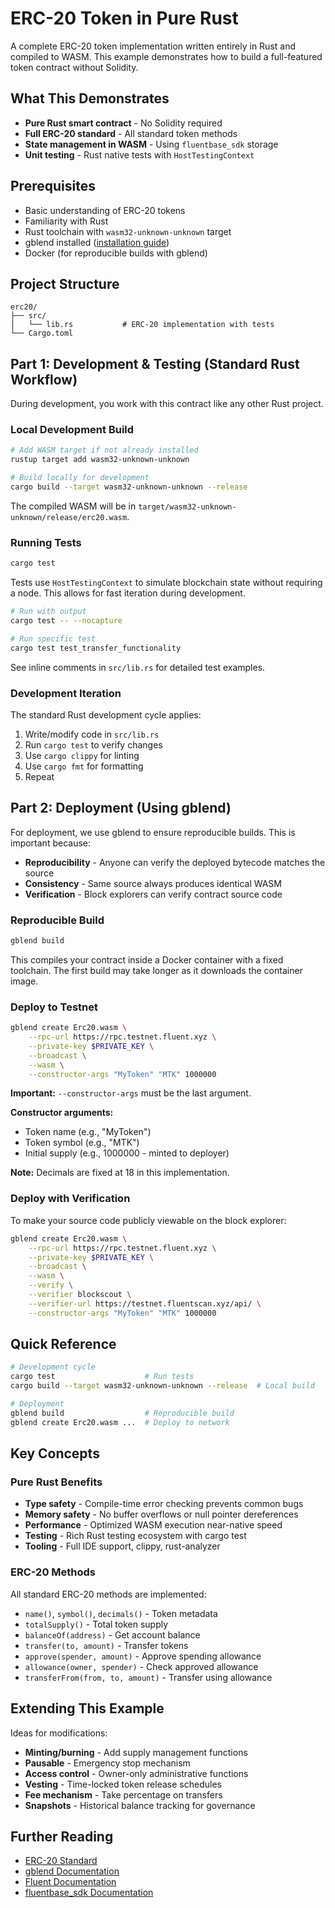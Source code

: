 # ERC-20 Token in Pure Rust

A complete ERC-20 token implementation written entirely in Rust and compiled to WASM. This example demonstrates how to build a full-featured token contract without Solidity.

## What This Demonstrates

- **Pure Rust smart contract** - No Solidity required
- **Full ERC-20 standard** - All standard token methods
- **State management in WASM** - Using `fluentbase_sdk` storage
- **Unit testing** - Rust native tests with `HostTestingContext`

## Prerequisites

- Basic understanding of ERC-20 tokens
- Familiarity with Rust
- Rust toolchain with `wasm32-unknown-unknown` target
- gblend installed ([installation guide](https://github.com/fluentlabs-xyz/gblend))
- Docker (for reproducible builds with gblend)

## Project Structure

```
erc20/
├── src/
│   └── lib.rs           # ERC-20 implementation with tests
└── Cargo.toml
```

## Part 1: Development & Testing (Standard Rust Workflow)

During development, you work with this contract like any other Rust project.

### Local Development Build

```bash
# Add WASM target if not already installed
rustup target add wasm32-unknown-unknown

# Build locally for development
cargo build --target wasm32-unknown-unknown --release
```

The compiled WASM will be in `target/wasm32-unknown-unknown/release/erc20.wasm`.

### Running Tests

```bash
cargo test
```

Tests use `HostTestingContext` to simulate blockchain state without requiring a node. This allows for fast iteration during development.

```bash
# Run with output
cargo test -- --nocapture

# Run specific test
cargo test test_transfer_functionality
```

See inline comments in `src/lib.rs` for detailed test examples.

### Development Iteration

The standard Rust development cycle applies:

1. Write/modify code in `src/lib.rs`
2. Run `cargo test` to verify changes
3. Use `cargo clippy` for linting
4. Use `cargo fmt` for formatting
5. Repeat

## Part 2: Deployment (Using gblend)

For deployment, we use gblend to ensure reproducible builds. This is important because:

- **Reproducibility** - Anyone can verify the deployed bytecode matches the source
- **Consistency** - Same source always produces identical WASM
- **Verification** - Block explorers can verify contract source code

### Reproducible Build

```bash
gblend build
```

This compiles your contract inside a Docker container with a fixed toolchain. The first build may take longer as it downloads the container image.

### Deploy to Testnet

```bash
gblend create Erc20.wasm \
    --rpc-url https://rpc.testnet.fluent.xyz \
    --private-key $PRIVATE_KEY \
    --broadcast \
    --wasm \
    --constructor-args "MyToken" "MTK" 1000000
```

**Important:** `--constructor-args` must be the last argument.

**Constructor arguments:**

- Token name (e.g., "MyToken")
- Token symbol (e.g., "MTK")
- Initial supply (e.g., 1000000 - minted to deployer)

**Note:** Decimals are fixed at 18 in this implementation.

### Deploy with Verification

To make your source code publicly viewable on the block explorer:

```bash
gblend create Erc20.wasm \
    --rpc-url https://rpc.testnet.fluent.xyz \
    --private-key $PRIVATE_KEY \
    --broadcast \
    --wasm \
    --verify \
    --verifier blockscout \
    --verifier-url https://testnet.fluentscan.xyz/api/ \
    --constructor-args "MyToken" "MTK" 1000000
```

## Quick Reference

```bash
# Development cycle
cargo test                    # Run tests
cargo build --target wasm32-unknown-unknown --release  # Local build

# Deployment
gblend build                  # Reproducible build
gblend create Erc20.wasm ...  # Deploy to network
```

## Key Concepts

### Pure Rust Benefits

- **Type safety** - Compile-time error checking prevents common bugs
- **Memory safety** - No buffer overflows or null pointer dereferences
- **Performance** - Optimized WASM execution near-native speed
- **Testing** - Rich Rust testing ecosystem with cargo test
- **Tooling** - Full IDE support, clippy, rust-analyzer

### ERC-20 Methods

All standard ERC-20 methods are implemented:

- `name()`, `symbol()`, `decimals()` - Token metadata
- `totalSupply()` - Total token supply
- `balanceOf(address)` - Get account balance
- `transfer(to, amount)` - Transfer tokens
- `approve(spender, amount)` - Approve spending allowance
- `allowance(owner, spender)` - Check approved allowance
- `transferFrom(from, to, amount)` - Transfer using allowance

## Extending This Example

Ideas for modifications:

- **Minting/burning** - Add supply management functions
- **Pausable** - Emergency stop mechanism
- **Access control** - Owner-only administrative functions
- **Vesting** - Time-locked token release schedules
- **Fee mechanism** - Take percentage on transfers
- **Snapshots** - Historical balance tracking for governance

## Further Reading

- [ERC-20 Standard](https://eips.ethereum.org/EIPS/eip-20)
- [gblend Documentation](https://github.com/fluentlabs-xyz/gblend)
- [Fluent Documentation](https://docs.fluentlabs.xyz)
- [fluentbase_sdk Documentation](https://docs.fluentlabs.xyz/sdk)
